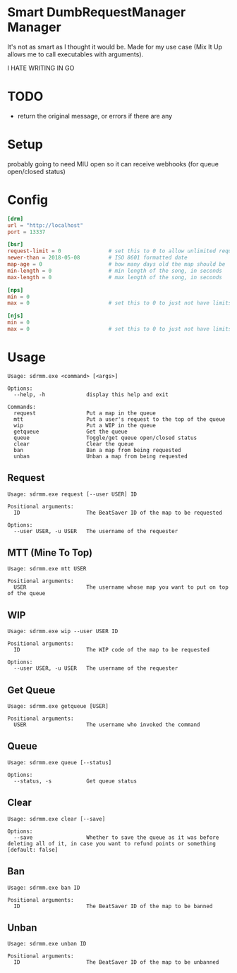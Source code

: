 # Smart DumbRequestManager Manager

It's not as smart as I thought it would be. Made for my use case (Mix It Up allows me to call executables with arguments). 

I HATE WRITING IN GO

# TODO
- return the original message, or errors if there are any

# Setup

probably going to need MIU open so it can receive webhooks (for queue open/closed status)

# Config

```toml
[drm]
url = "http://localhost"
port = 13337

[bsr]
request-limit = 0               # set this to 0 to allow unlimited requests
newer-than = 2018-05-08         # ISO 8601 formatted date
map-age = 0                     # how many days old the map should be
min-length = 0                  # min length of the song, in seconds
max-length = 0                  # max length of the song, in seconds

[nps]
min = 0
max = 0                         # set this to 0 to just not have limits

[njs]
min = 0
max = 0                         # set this to 0 to just not have limits
```

# Usage

```
Usage: sdrmm.exe <command> [<args>]

Options:
  --help, -h             display this help and exit

Commands:
  request                Put a map in the queue
  mtt                    Put a user's request to the top of the queue
  wip                    Put a WIP in the queue
  getqueue               Get the queue
  queue                  Toggle/get queue open/closed status
  clear                  Clear the queue
  ban                    Ban a map from being requested
  unban                  Unban a map from being requested
```

## Request

```
Usage: sdrmm.exe request [--user USER] ID

Positional arguments:
  ID                     The BeatSaver ID of the map to be requested

Options:
  --user USER, -u USER   The username of the requester
```

## MTT (Mine To Top)

```
Usage: sdrmm.exe mtt USER

Positional arguments:
  USER                   The username whose map you want to put on top of the queue
```

## WIP

```
Usage: sdrmm.exe wip --user USER ID

Positional arguments:
  ID                     The WIP code of the map to be requested

Options:
  --user USER, -u USER   The username of the requester
```

## Get Queue

```
Usage: sdrmm.exe getqueue [USER]

Positional arguments:
  USER                   The username who invoked the command
```

## Queue

```
Usage: sdrmm.exe queue [--status]

Options:
  --status, -s           Get queue status
```

## Clear

```
Usage: sdrmm.exe clear [--save]

Options:
  --save                 Whether to save the queue as it was before deleting all of it, in case you want to refund points or something [default: false]
```

## Ban

```
Usage: sdrmm.exe ban ID

Positional arguments:
  ID                     The BeatSaver ID of the map to be banned
```

## Unban

```
Usage: sdrmm.exe unban ID

Positional arguments:
  ID                     The BeatSaver ID of the map to be unbanned
```


